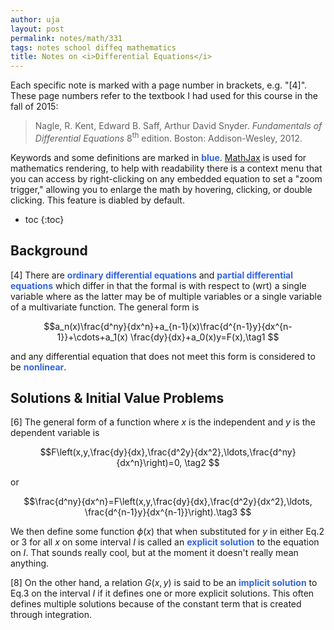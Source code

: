 ```yaml
---
author: uja
layout: post
permalink: notes/math/331
tags: notes school diffeq mathematics
title: Notes on <i>Differential Equations</i>
---
```


<style>
    strong {color:#36d;}
</style>

Each specific note is marked with a page number in brackets, e.g. "[4]". These
page numbers refer to the textbook I had used for this course in the fall of
2015:

>   Nagle, R. Kent, Edward B. Saff, Arthur David Snyder. *Fundamentals of
    Differential Equations* 8<sup>th</sup> edition. Boston: Addison-Wesley,
    2012.

Keywords and some definitions are marked in **blue**.
[MathJax](https://www.mathjax.org/) is used for mathematics rendering, to help
with readability there is a context menu that you can access by right-clicking
on any embedded equation to set a "zoom trigger," allowing you to enlarge the
math by hovering, clicking, or double clicking. This feature is diabled by
default.


* toc
{:toc}

## Background

[4] There are **ordinary differential equations** and **partial differential
equations** which differ in that the formal is with respect to (wrt) a single
variable where as the latter may be of multiple variables or a single variable
of a multivariate function. The general form is

$$a_n(x)\frac{d^ny}{dx^n}+a_{n-1}(x)\frac{d^{n-1}y}{dx^{n-1}}+\cdots+a_1(x)
\frac{dy}{dx}+a_0(x)y=F(x),\tag1 $$

and any differential equation that does not meet this form is considered to be
**nonlinear**.

## Solutions & Initial Value Problems

[6] The general form of a function where $x$ is the independent and $y$ is the
dependent variable is

$$F\left(x,y,\frac{dy}{dx},\frac{d^2y}{dx^2},\ldots,\frac{d^ny}{dx^n}\right)=0,
\tag2 $$

or

$$\frac{d^ny}{dx^n}=F\left(x,y,\frac{dy}{dx},\frac{d^2y}{dx^2},\ldots,
\frac{d^{n-1}y}{dx^{n-1}}\right).\tag3 $$

We then define some function $\phi(x)$ that when substituted for $y$ in either
Eq.2 or 3 for all $x$ on some interval $I$ is called an **explicit solution** to
the equation on $I$. That sounds really cool, but at the moment it doesn't
really mean anything.

[8] On the other hand, a relation $G(x,y)$ is said to be an **implicit
solution** to Eq.3 on the interval $I$ if it defines one or more explicit
solutions. This often defines multiple solutions because of the constant term
that is created through integration.
